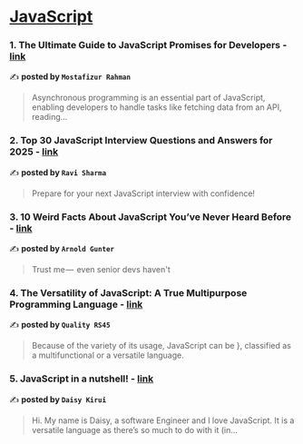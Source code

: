 
<h1><a href=https://medium.com/tag/javascript-development/recommended target="_blank" rel="noopener noreferrer">JavaScript</a></h1>
<h3>1. The Ultimate Guide to JavaScript Promises for Developers - <a href="https://medium.com/@mostafizur99/the-ultimate-guide-to-javascript-promises-for-developers-cee668f6e3fd" target="_blank" rel="noopener noreferrer">link</a></h3>

✍️ **posted by `Mostafizur Rahman`**

<blockquote>Asynchronous programming is an essential part of JavaScript, enabling developers to handle tasks like fetching data from an API, reading…</blockquote>

<h3>2. Top 30 JavaScript Interview Questions and Answers for 2025 - <a href="https://medium.com/@javascriptcentric/top-30-javascript-interview-questions-and-answers-for-2024-7f1e2d1d0638" target="_blank" rel="noopener noreferrer">link</a></h3>

✍️ **posted by `Ravi Sharma`**

<blockquote>Prepare for your next JavaScript interview with confidence!</blockquote>

<h3>3. 10 Weird Facts About JavaScript You’ve Never Heard Before - <a href="https://medium.com/@arnoldgunter/10-weird-facts-about-javascript-youve-never-heard-before-6ccb14628121" target="_blank" rel="noopener noreferrer">link</a></h3>

✍️ **posted by `Arnold Gunter`**

<blockquote>Trust me —  even senior devs haven't</blockquote>

<h3>4. The Versatility of JavaScript: A True Multipurpose Programming Language - <a href="https://medium.com/quality-rs45/the-versatility-of-javascript-a-true-multipurpose-programming-language-cc7f6b9dd684" target="_blank" rel="noopener noreferrer">link</a></h3>

✍️ **posted by `Quality RS45`**

<blockquote>Because of the variety of its usage, JavaScript can be }, classified as a multifunctional or a versatile language.</blockquote>

<h3>5. JavaScript in a nutshell! - <a href="https://medium.com/@daisykirui/javascript-in-a-nutshell-669dab5b6e78" target="_blank" rel="noopener noreferrer">link</a></h3>

✍️ **posted by `Daisy Kirui`**

<blockquote>Hi. My name is Daisy, a software Engineer and I love JavaScript. It is a versatile language as there’s so much to do with it (in…</blockquote>


